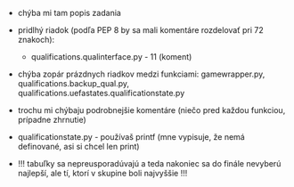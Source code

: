 * chýba mi tam popis zadania
* pridlhý riadok (podľa PEP 8 by sa mali komentáre rozdelovať pri 72 znakoch):
  * qualifications.qualinterface.py - 11 (koment)
* chýba zopár prázdnych riadkov medzi funkciami: gamewrapper.py, qualifications.backup_qual.py, qualifications.uefastates.qualificationstate.py
* trochu mi chýbaju podrobnejšie komentáre (niečo pred každou funkciou, prípadne zhrnutie)
* qualificationstate.py - používaš printf (mne vypisuje, že nemá definované, asi si chcel len print)


* !!! tabuľky sa nepreusporadúvajú a teda nakoniec sa do finále nevyberú najlepší, ale tí, ktorí v skupine boli najvyššie !!!
